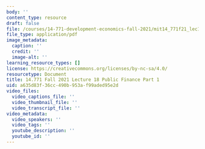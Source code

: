 ```yaml
---
body: ''
content_type: resource
draft: false
file: /courses/14-771-development-economics-fall-2021/mit14_771f21_lec18_pf12.pdf
file_type: application/pdf
image_metadata:
  caption: ''
  credit: ''
  image-alt: ''
learning_resource_types: []
license: https://creativecommons.org/licenses/by-nc-sa/4.0/
resourcetype: Document
title: 14.771 Fall 2021 Lecture 18 Public Finance Part 1
uid: a635d83f-36cc-490b-953a-f99aded95e2d
video_files:
  video_captions_file: ''
  video_thumbnail_file: ''
  video_transcript_file: ''
video_metadata:
  video_speakers: ''
  video_tags: ''
  youtube_description: ''
  youtube_id: ''
---
```

